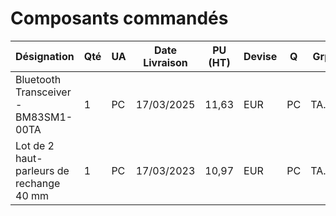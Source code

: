 # Composants commandés

| Désignation                              | Qté | UA | Date Livraison | PU (HT) | Devise | Q   | Grpe  | Div | Projet            | URL |
|------------------------------------------|-----|----|----------------|---------|--------|-----|-------|-----|-------------------|-----|
| Bluetooth Transceiver - BM83SM1-00TA     | 1   | PC | 17/03/2025     | 11,63   | EUR    | PC  | TA.01 |     | Intercom Bluetooth | [Lien](https://www.digikey.fr/en/products/detail/microchip-technology/BM83SM1-00TA/12807564?curr=usd&utm_campaign=buynow&utm_medium=aggregator&utm_source=octopart) |
| Lot de 2 haut-parleurs de rechange 40 mm | 1   | PC | 17/03/2023     | 10,97   | EUR    | PC  | TA.02 |     | Intercom Bluetooth | [Lien](https://www.amazon.fr/haut-parleurs-rechange-compatibles-avec-Bo-se/dp/B0CK12HPQ3?crid=1D7EWPKCNL1Q7&dib=eyJ2IjoiMSJ9.o4Nb_NFQIrpK-yLN2KXTpMLO_LoVVQJP5HbfACFsZWtWDH5FdPYTWSLNgXd9_3SVCRxwkqGL4Mthdo8BdKl4LuJ9pUXjEkaWDq6V4ePEXzkd3IWLQZCHGOsYDtNiObjwY4xQecnJXAWwbh7iL-VV6W3zXxXLy40_Qy_3fugAeS0E-HhYa8sT1A_eUizZSC-5roZ4JHpXRtORQmTsFdj9L7F3obxf0IJczwlONL2nxkrnQFvgx9UVnwrRVZDob-TdeTZ0goM1u7djkWy9tpO5hYYfnRU0_sGWOSTusUGzbLfrYERs_yxcC_fpccMYSXFV-Y0aWOr6eiNo3CxSIQq1rL1dIaOjSd6qM4xmzhLoJ4A.K3JeafdwAq8Z0r3wuwKmF6vzHpreRjbjOD5Ifrf8BYs&dib_tag=se&keywords=haut+parleur+casque&qid=1741622233&s=electronics&sprefix=haut+parleur+casque%2Celectronics%2C77&sr=1-3) |

